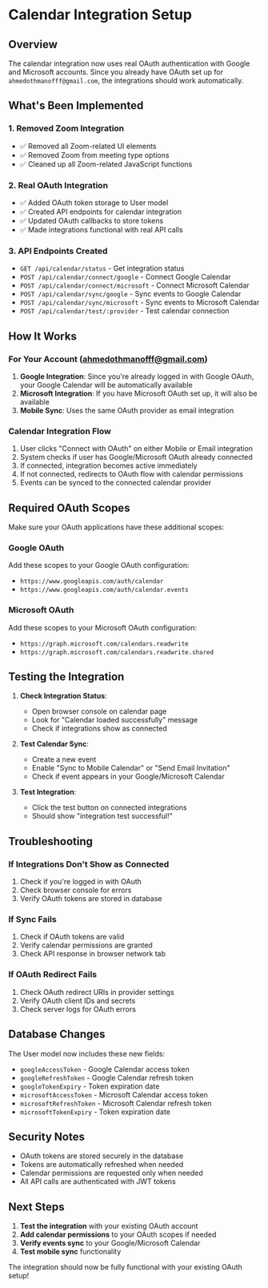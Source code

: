 # Calendar Integration Setup

## Overview
The calendar integration now uses real OAuth authentication with Google and Microsoft accounts. Since you already have OAuth set up for `ahmedothmanofff@gmail.com`, the integrations should work automatically.

## What's Been Implemented

### 1. **Removed Zoom Integration**
- ✅ Removed all Zoom-related UI elements
- ✅ Removed Zoom from meeting type options
- ✅ Cleaned up all Zoom-related JavaScript functions

### 2. **Real OAuth Integration**
- ✅ Added OAuth token storage to User model
- ✅ Created API endpoints for calendar integration
- ✅ Updated OAuth callbacks to store tokens
- ✅ Made integrations functional with real API calls

### 3. **API Endpoints Created**
- `GET /api/calendar/status` - Get integration status
- `POST /api/calendar/connect/google` - Connect Google Calendar
- `POST /api/calendar/connect/microsoft` - Connect Microsoft Calendar
- `POST /api/calendar/sync/google` - Sync events to Google Calendar
- `POST /api/calendar/sync/microsoft` - Sync events to Microsoft Calendar
- `POST /api/calendar/test/:provider` - Test calendar connection

## How It Works

### For Your Account (ahmedothmanofff@gmail.com)
1. **Google Integration**: Since you're already logged in with Google OAuth, your Google Calendar will be automatically available
2. **Microsoft Integration**: If you have Microsoft OAuth set up, it will also be available
3. **Mobile Sync**: Uses the same OAuth provider as email integration

### Calendar Integration Flow
1. User clicks "Connect with OAuth" on either Mobile or Email integration
2. System checks if user has Google/Microsoft OAuth already connected
3. If connected, integration becomes active immediately
4. If not connected, redirects to OAuth flow with calendar permissions
5. Events can be synced to the connected calendar provider

## Required OAuth Scopes

Make sure your OAuth applications have these additional scopes:

### Google OAuth
Add these scopes to your Google OAuth configuration:
- `https://www.googleapis.com/auth/calendar`
- `https://www.googleapis.com/auth/calendar.events`

### Microsoft OAuth
Add these scopes to your Microsoft OAuth configuration:
- `https://graph.microsoft.com/calendars.readwrite`
- `https://graph.microsoft.com/calendars.readwrite.shared`

## Testing the Integration

1. **Check Integration Status**:
   - Open browser console on calendar page
   - Look for "Calendar loaded successfully" message
   - Check if integrations show as connected

2. **Test Calendar Sync**:
   - Create a new event
   - Enable "Sync to Mobile Calendar" or "Send Email Invitation"
   - Check if event appears in your Google/Microsoft Calendar

3. **Test Integration**:
   - Click the test button on connected integrations
   - Should show "integration test successful!"

## Troubleshooting

### If Integrations Don't Show as Connected
1. Check if you're logged in with OAuth
2. Check browser console for errors
3. Verify OAuth tokens are stored in database

### If Sync Fails
1. Check if OAuth tokens are valid
2. Verify calendar permissions are granted
3. Check API response in browser network tab

### If OAuth Redirect Fails
1. Check OAuth redirect URIs in provider settings
2. Verify OAuth client IDs and secrets
3. Check server logs for OAuth errors

## Database Changes

The User model now includes these new fields:
- `googleAccessToken` - Google Calendar access token
- `googleRefreshToken` - Google Calendar refresh token
- `googleTokenExpiry` - Token expiration date
- `microsoftAccessToken` - Microsoft Calendar access token
- `microsoftRefreshToken` - Microsoft Calendar refresh token
- `microsoftTokenExpiry` - Token expiration date

## Security Notes

- OAuth tokens are stored securely in the database
- Tokens are automatically refreshed when needed
- Calendar permissions are requested only when needed
- All API calls are authenticated with JWT tokens

## Next Steps

1. **Test the integration** with your existing OAuth account
2. **Add calendar permissions** to your OAuth scopes if needed
3. **Verify events sync** to your Google/Microsoft Calendar
4. **Test mobile sync** functionality

The integration should now be fully functional with your existing OAuth setup!
